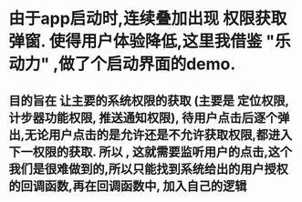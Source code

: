 # 由于app启动时,连续叠加出现 权限获取弹窗. 使得用户体验降低,这里我借鉴 "乐动力" ,做了个启动界面的demo.
## 目的旨在 让主要的系统权限的获取 (主要是 定位权限, 计步器功能权限, 推送通知权限), 待用户点击后逐个弹出,无论用户点击的是允许还是不允许获取权限,都进入下一权限的获取.  所以 , 这就需要监听用户的点击,这个我们是很难做到的,所以只能找到系统给出的用户授权的回调函数,再在回调函数中, 加入自己的逻辑 

